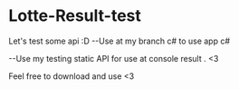 # Lotte-Result-test
Let's test some api :D
--Use at my branch c# to use app c# 

--Use my testing static API for use at console result . <3

 Feel free to download and use <3
